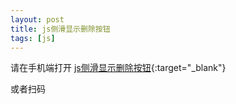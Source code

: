```yaml
---
layout: post
title: js侧滑显示删除按钮
tags: [js]
---
```


请在手机端打开
[js侧滑显示删除按钮](http://www.nuoluan.com/static/demo/js_swipe.html){:target="_blank"}

或者扫码
